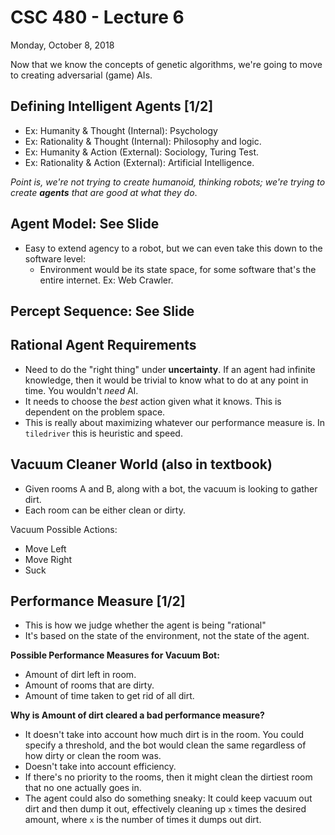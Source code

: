 # CSC 480 - Lecture 6
Monday, October 8, 2018


Now that we know the concepts of genetic algorithms, we're going to move to creating adversarial (game) AIs.

## Defining Intelligent Agents [1/2]
- Ex: Humanity & Thought (Internal): Psychology
- Ex: Rationality & Thought (Internal): Philosophy and logic.
- Ex: Humanity & Action (External): Sociology, Turing Test.
- Ex: Rationality & Action (External): Artificial Intelligence.

*Point is, we're not trying to create humanoid, thinking robots; we're trying to create **agents** that are good at what they do*.

## Agent Model: See Slide
- Easy to extend agency to a robot, but we can even take this down to the software level:
    - Environment would be its state space, for some software that's the entire internet. Ex: Web Crawler.

## Percept Sequence: See Slide

## Rational Agent Requirements
- Need to do the "right thing" under **uncertainty**. If an agent had infinite knowledge, then it would be trivial to know what to do at any point in time. You wouldn't *need* AI.
- It needs to choose the *best* action given what it knows. This is dependent on the problem space.
- This is really about maximizing whatever our performance measure is. In `tiledriver` this is heuristic and speed.

## Vacuum Cleaner World (also in textbook)
- Given rooms A and B, along with a bot, the vacuum is looking to gather dirt.
- Each room can be either clean or dirty.

Vacuum Possible Actions:
- Move Left
- Move Right
- Suck

## Performance Measure [1/2]
- This is how we judge whether the agent is being "rational"
- It's based on the state of the environment, not the state of the agent.

**Possible Performance Measures for Vacuum Bot:**
- Amount of dirt left in room.
- Amount of rooms that are dirty.
- Amount of time taken to get rid of all dirt.

**Why is Amount of dirt cleared a bad performance measure?**
- It doesn't take into account how much dirt is in the room. You could specify a threshold, and the bot would clean the same regardless of how dirty or clean the room was. 
- Doesn't take into account efficiency. 
- If there's no priority to the rooms, then it might clean the dirtiest room that no one actually goes in.
- The agent could also do something sneaky: It could keep vacuum out dirt and then dump it out, effectively cleaning up `x` times the desired amount, where `x` is the number of times it dumps out dirt.


